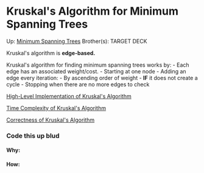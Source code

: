 # Kruskal's Algorithm for Minimum Spanning Trees

Up: [Minimum Spanning Trees](minimum_spanning_trees)
Brother(s):
TARGET DECK

Kruskal's algorithm is **edge-based.**

Kruskal's algorithm for finding minimum spanning trees works by:
	- Each edge has an associated weight/cost.
	- Starting at one node
	- Adding an edge every iteration:
		- By ascending order of weight
		- **IF** it does not create a cycle
	- Stopping when there are no more edges to check

[High-Level Implementation of Kruskal's Algorithm](high-level_implementation_of_kruskal's_algorithm)

[Time Complexity of Kruskal's Algorithm](time_complexity_of_kruskal's_algorithm)

[Correctness of Kruskal's Algorithm](correctness_of_kruskal's_algorithm)
### Code this up blud






























#### Why:
#### How:









